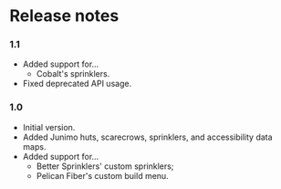# Release notes
### 1.1
* Added support for...
  * Cobalt's sprinklers.
* Fixed deprecated API usage.

### 1.0
* Initial version.
* Added Junimo huts, scarecrows, sprinklers, and accessibility data maps.
* Added support for...
  * Better Sprinklers' custom sprinklers;
  * Pelican Fiber's custom build menu.
